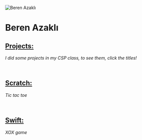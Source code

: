 ![Beren Azaklı](assets/profil.png)

# Beren Azaklı

## **[Projects:](https://github.com/berenazakliii/berenazakli.github.io2/tree/main/projects)**
*I did some projects in my CSP class, to see them, click the titles!*

<br>

## **[Scratch:](https://github.com/berenazakliii/berenazakli.github.io2/tree/main/projects/blockoding)**
*Tic tac toe*


<br>

## **[Swift:](https://github.com/berenazakliii/berenazakli.github.io2/tree/main/projects/swift)**

*XOX game*




